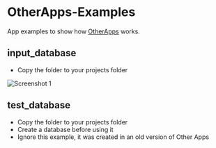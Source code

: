 # OtherApps-Examples
App examples to show how [OtherApps](https://github.com/OtherExit/OtherApps) works.



## input_database
- Copy the folder to your projects folder

![Screenshot 1](https://raw.githubusercontent.com/OtherExit/OtherApps-Examples/main/res/im1.png)


## test_database
- Copy the folder to your projects folder
- Create a database before using it
- Ignore this example, it was created in an old version of Other Apps
